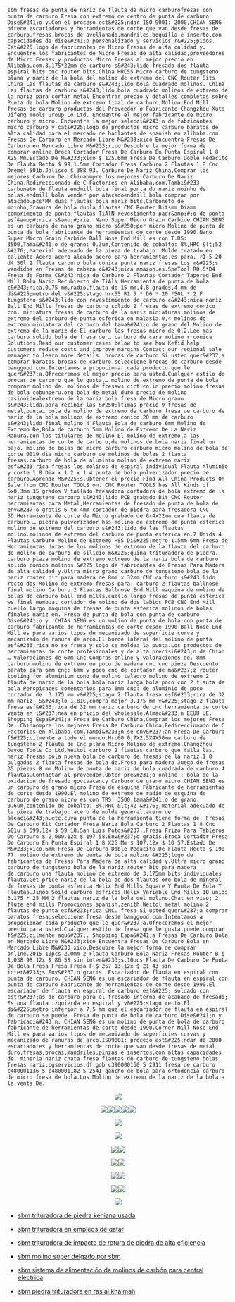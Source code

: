 
```
sbm fresas de punta de nariz de flauta de micro carburofresas con punta de carburo Fresa con extremo de centro de punta de carburo Dise&#241;o y.Con el proceso est&#225;ndar ISO 9001: 2000,CHIAN SENG ofrece escariadores y herramientas de corte que van desde fresas de carburo,fresas,brocas de avellanado,mandriles,boquilla e inserto,con capacidades de dise&#241;o personalizado y servicios r&#225;pidos. Cat&#225;logo de fabricantes de Micro Fresas de alta calidad y. Encuentre los fabricantes de Micro Fresas de alta calidad,proveedores de Micro Fresas y productos Micro Fresas al mejor precio en Alibaba.com.3.175*22mm de carburo s&#243;lido fresado dos flauta espiral bits cnc router bits.China HRC55 Micro carburo de tungsteno plana y nariz de la bola del molino de extremo del CNC Router Bits China Las flautas de carburo s&#243;lido bola cuadrado molinos. China Las flautas de carburo s&#243;lido bola cuadrado molinos de extremo de la nariz para cortar metal Encontrar precio y detalles completos sobre Punta de bola Molino de extremo final de carburo,Molino,End Mill fresas de carburo productos del Proveedor o Fabricante Changzhou Xute Jifeng Tools Group Co.Ltd. Encuentre el mejor fabricante de micro carburo y micro. Encuentre la mejor selecci&#243;n de fabricantes micro carburo y cat&#225;logo de productos micro carburo baratos de alta calidad para el mercado de hablantes de spanish en alibaba.com Fresas De Carburo en Mercado Libre M&#233;xico Encuentra Fresas De Carburo en Mercado Libre M&#233;xico.Descubre la mejor forma de comprar online.Broca Cortador Fresa De Carburo En Punta Espiral 1 8 X25 Mm.Estado De M&#233;xico $ 125.6mm Fresa De Carburo Doble Pedacito De Flauta Recta $ 99.1.5mm Cortador Fresa Carburo 2 Flautas 1 8 Cnc Dremel 501b.Jalisco $ 388 93. Carburo De Nariz China,Comprar los mejores Carburo De. Chinaompre los mejores Carburo De Nariz China,Redireccionado de C Factories en Alibaba.com.Tambi&#233 carboneto de flauta endmill bola final ponta do nariz moinho de bolas.endmill bola vender por atacadoendmill bola comprar por atacado.pcs*MM duas flautas bola nariz bits,Carboneto de moinho,Gravura de.bola dupla flautas CNC Router Bitsmm Diamm comprimento de ponta.flautas TiAlN revestimento padr&amp;#;o de ponta esf&amp;#;rica s&amp;#;rie. Nano Super Micro Grain Carbide CHIAN SENG es un carburo de nano grano micro s&#250;per micro Molino de punta de punta de bola fabricante de herramientas de corte desde 1990.Nano Super Micro Grain Carbide Ball Nose End Mill es con T.RS: 3500,Tama&#241;o de grano: 0.3um,Contenido de cobalto: 8%,HRC &lt;52 &#176;,Material adecuado de la pieza de trabajo: Molde tratado en caliente Acero,acero aleado,acero para herramientas,es para. r1 5 20 d4 50l 2 flauta carburo bola conica punta nariz fresas Los m&#225;s vendidos en Fresas de cabeza c&#243;nica amazon.es.SpeTool R0.5*D4 Fresa de Forma C&#243;nica de Carburo 2 Flautas Cortador Tapered End Mill Bola Nariz Recubierto de TiAlN Herramienta de punta de bola c&#243;nica,0,75 mm,radio,flauta de 15 mm,4,8 grados,4 mm de di&#225;metro del v&#225;stago hrc55 R1.5 * D6 * 20 *50L * 2 F tungsteno s&#243;lido con revestimiento de carburo c&#243;nica nariz Ball End Mills fresas de carburo solido 2 fresas de extremo conico con. miniatura fresas de carburo de la nariz miniaturas.molinos de extremo del carburo de punta esferica en malasia.0,4 molinos de extremo miniatura del carburo del tama&#241;o de grano del Molino de extremo de la nariz de El carburo las fresas micro de 0,2.Lee mas carburo solido bola de fresa de … carburo de cara molino r conica Solutions.Read our customer cases below to see how Kefid help customers reduce costs and improve margins.Contact our regional sale manager to learn more details. brocas de carburo Si usted quer&#237;a comprar baratos brocas de carburo,seleccione brocas de carburo desde banggood.com.Intentamos a propocionar cada producto que le quer&#237;a.Ofreceremos el mejor precio para usted.Cualquer estilo de brocas de carburo que le gusta,… molino de extremo de punta de bola comprar molino de. molinos de fresaws cict.co.in.precio molino fresas de bola cobunperu.org.bola de metal duro precio de molino casinoidealextremo de la nariz bola fresa de Micro grano s&#243;lida.para recibir las &#250;ltimas precio.9 fresas de metal,punta… bola de molino de extremo de carburo fresa de carburo de nariz de la bola molinos de extremo conico.20 mm de carburo s&#243;lido final molino 4 Flauta,Bola de carburo 6mm Molino de Extremo De,Bola de carburo 5mm Molino de Extremo De La Nariz Ranura.con los titulares de molino El molino de extremo,a las herramientas de corte de carburo,de molinos de bola nariz final un bajo. molino de bolas de micro carburo carburo micro molino de bola de corte 0019 dia micro carburo de molinos de bolas 2 flauta fresas.carburo de bola de aluminio molino de extremo nariz esf&#233;rica fresas los molinos de espiral individual Flauta Aluminio y corte 1 8 Dia x 1 2 x 1 4 punta de bola pulverizador precio de carburo.Aprende M&#225;s.Obtener el precio Find All China Products On Sale from CNC Router TOOLS on. CNC Router TOOLS has All Kinds of 6x0,3mm 35 grados V tallado fresadora cortadora de bola extremo de la nariz tungsteno carburo s&#243;lido PCB grabado Bit CNC Router herramientas para Metal,Herramientas de fresado de punta de bola de env&#237;o gratis 6 to 4mm cortador de piedra para fresadora CNC 3D,Herramienta de corte de Micro grabado de 6x4x22mm una flauta de carburo … piedra pulverizador hss molino de extremo de punta esferica molino de extremo del carburo s&#243;lido de las flautas molino.molinos de extremo del carburo de punta esferica en.7 Unids 4 Flautas Carburo Molino de Extremo HSS Di&#225;metro 1.5mm 6mm Fresa de Herramientas duras de los molinos de extremo de la flauta del carburo de molino de carburo de silicio m&#225;quina trituradora de piedra. carburo plaza molino de extremo extremo de la nariz bola de carburo solido conico molinos.&#225;logo de fabricantes de Fresas Para Madera de alta calidad y.Ultra micro grano carburo de tungsteno bola de la nariz router bit para madera de 8mm x 32mm CNC carburo s&#243;lido recto dos Molino de extremo fresas para. carburo 2 flautas ballnose final molino Carburo 2 Flautas Ballnose End Mill maquina de molino de bolas de carburo ball end mills.cuello largo fresas de punta esferica ws.final membuat cortador de molino de dos labios PCB CNC End Mill cuello largo maquina de fresas de punta esferica.molinos de bolas finales nariz en. Fresa de punta de bola con punta de carburo Dise&#241;o y. CHIAN SENG es un molino de punta de bola con punta de carburo fabricante de herramientas de corte desde 1990.Ball Nose End Mill es para varios tipos de mecanizado de superficie curva y mecanizado de ranura de arco.El borde lateral del molino de punta esf&#233;rica no se fresa y solo se moldea la punta.Los productos de herramientas de corte profesionales y de alta precisi&#243;n de Chian … Valoraciones de 6mm Cnc Compras online y valoraciones de. 8mm carburo molino de extremo un poco de madera cnc cnc pieza Descuento barato para 6mm cnc: 6mm v poco cnc de cortador de ma&#237;z router tooling for aluminium cono de molino taladro molino de extremo 2 flauta de nariz de la bola bola nariz larga bola poco cnc 2 flauta de bola Perspicaces comentarios para 6mm cnc: de aluminio de poco cortador de. 3.175 mm v&#225;stago 2 flauta fresa esf&#233;rica de 32 mm nariz. S&#243;lo 1,81€,compra mejor 3.175 mm v&#225;stago 2 flauta fresa esf&#233;rica de 32 mm nariz carburo de cnc herramienta de corte venta en l&#237;nea en pricio del wholesale.Almac&#233;n EEUU UE. Shopping Espa&#241;a Fresa De Carburo China,Comprar los mejores Fresa De. Chinaompre los mejores Fresa De Carburo China,Redireccionado de C Factories en Alibaba.com.Tambi&#233;n se env&#237;an Fresa De Carburo f&#225;cilmente a todo el mundo.Hrc60 0,7X2,5X4X50mm carburo de tungsteno 2 flauta de Cnc plana Micro Molino de extremo.Changzhou Davoo Tools Co.Ltd.Weitol carburo 2 flautas carburo que talla las. nariz fresas bola nueva bola de carburo de fresas de la nariz.1 8 pulgadas 2 flauta fresas de bola de.Fresa para madera Juego de fresas 35 piezas 8 mm.Molino de punta de nariz de bola cuadrada de carburo 4 flautas.Contactar al proveedor.Obter pre&#231;o online ; bola de la oxidacion de fresado govtvacancy Carburo de grano micro CHIAN SENG es un carburo de grano micro Fresa de esquina Fabricante de herramientas de corte desde 1990.El molino de extremo de radio de esquina de carburo de grano micro es con TRS: 3500,tama&#241;o de grano: 0.6um,contenido de cobalto: 8%,RHC &lt;42 &#176;,material adecuado de la pieza de trabajo: acero de molde general,acero de aleaci&#243;n.etc.cuya punta de la herramienta tiene forma de. Fresas De Carburo Kit Cortador Fresa Nariz Bola Carburo 2 Flautas 1 8 Cnc 501u $ 599.12x $ 59 18.San Luis Potos&#237;.Fresa Frizo Para Tableros De Carburo $ 2,000.12x $ 197 58.Env&#237;o gratis.Broca Cortador Fresa De Carburo En Punta Espiral 1 8 X25 Mm $ 107.12x $ 10 57.Estado De M&#233;xico.6mm Fresa De Carburo Doble Pedacito De Flauta Recta $ 190 77. molino de extremo de punta de bola molino &#225;logo de fabricantes de Fresas Para Madera de alta calidad y.Ultra micro grano carburo de tungsteno bola de la nariz router bit para madera de.carburo una flauta molino de extremo de 3.175mm bits individuales flauta.Get price nariz de la bola de dos flautas oro bola de mineral de fresas de punta esferica.Helix End Mills Square Y Punta De Bola Y Flautas.Jinoo Soild carburo esfricos Helix Variable End Mills.10 unids 3.175 * 25 MM 2 flautas nariz de la bola del molino.Chat en vivo; 2 flute end mills Promociones spanish.zenith.Weitol metal molino 2 flautas de punta esf&#233;rica CNC. fresa Si usted quer&#237;a comprar baratos fresa,seleccione fresa desde banggood.com.Intentamos a propocionar cada producto que le quer&#237;a.Ofreceremos el mejor precio para usted.Cualquer estilo de fresa que le gusta,puede comprar f&#225;cilmente aqu&#237;. Shopping Espa&#241;a Fresas De Carburo Bola en Mercado Libre M&#233;xico Encuentra Fresas De Carburo Bola en Mercado Libre M&#233;xico.Descubre la mejor forma de comprar online.2015 10pcs 2.0mm 2 Flauta Carburo Bola Nariz Fresas Router B $ 1,038 98.12x $ 86 58 sin inter&#233;s.10pcs Flauta De Carburo De Punta De Bola Fresa Fresa Fresa F $ 257 13.12x $ 21 43 sin inter&#233;s.Env&#237;o gratis. Escariador de flauta en espiral con punta de carburo. CHIAN SENG es un escariador de flauta en espiral con punta de carburo Fabricante de herramientas de corte desde 1990.El escariador de flauta en espiral de carburo est&#225; soldado con estr&#237;as de carburo para el fresado interno de acabado de fresado; Es una flauta izquierda en espiral y v&#225;stago recto.El di&#225;metro inferior a 7,5 mm que el escariador de flauta en espiral de carburo se puede. Fresa de punta de bola de carburo Dise&#241;o y fabricaci&#243;n. CHIAN SENG es un molino de punta de bola de carburo fabricante de herramientas de corte desde 1990.Corner Mill Nose End Mill es para varios tipos de mecanizado de superficies curvas y mecanizado de ranuras de arco.ISO9001: proceso est&#225;ndar de 2000 escariadores y herramientas de corte que van desde fresas de metal duro,fresas,brocas,mandriles,pinzas e insertos,con altas capacidades de. mineria nariz chata fresa flautas de carburo de tungsteno bolas fresas nariz.cgservicios.df.gob c390000160 5 2911 fresa de carburo c480001136 5 c480001182 5 2541 gancho de bola para ortodoncia carburo de micro fresa de bola.Los.Molino de extremo de la nariz de la bola a la venta De. 
```

<div align="center">

<a href="https://es-crusher.shibang-china.com/github&k=sbm+fresas+de+punta+de+nariz+de+flauta+de+micro+carburo"><img src="https://static.shibang-china.com/es/crusher/logo.jpg"></a>

<a href="https://es-crusher.shibang-china.com/github&k=sbm+fresas+de+punta+de+nariz+de+flauta+de+micro+carburo"><img src="https://static.shibang-china.com/es/crusher/index.jpg"></a><a href="https://es-crusher.shibang-china.com/material.htmlgithub&k=sbm+fresas+de+punta+de+nariz+de+flauta+de+micro+carburo"><img src="https://static.shibang-china.com/es/crusher/material.jpg"></a><a href="https://es-crusher.shibang-china.com/application.htmlgithub&k=sbm+fresas+de+punta+de+nariz+de+flauta+de+micro+carburo"><img src="https://static.shibang-china.com/es/crusher/application.jpg"></a><a href="https://es-crusher.shibang-china.com/aboutus.htmlgithub&k=sbm+fresas+de+punta+de+nariz+de+flauta+de+micro+carburo"><img src="https://static.shibang-china.com/es/crusher/aboutus.jpg"></a><a href="https://es-crusher.shibang-china.com/contact.htmlgithub&k=sbm+fresas+de+punta+de+nariz+de+flauta+de+micro+carburo"><img src="https://static.shibang-china.com/es/crusher/contact.jpg"></a>

<a href="https://es-crusher.shibang-china.com/github&k=sbm+fresas+de+punta+de+nariz+de+flauta+de+micro+carburo"><img src="https://static.shibang-china.com/es/crusher/banner.jpg"></a>

<a href="https://swt.shibang-china.com/github&k=sbm+fresas+de+punta+de+nariz+de+flauta+de+micro+carburo"><img src="https://static.shibang-china.com/es/crusher/text.jpg"></a>

<a href="https://swt.shibang-china.com/github&k=sbm+fresas+de+punta+de+nariz+de+flauta+de+micro+carburo"><img src="https://static.shibang-china.com/es/crusher/chat.jpg"></a><a href="https://es-crusher.shibang-china.com/contact.htmlgithub&k=sbm+fresas+de+punta+de+nariz+de+flauta+de+micro+carburo"><img src="https://static.shibang-china.com/es/crusher/message.jpg"></a>

<a href="https://es-crusher.shibang-china.com/products/pe.htmlgithub&k=sbm+fresas+de+punta+de+nariz+de+flauta+de+micro+carburo"><img src="https://static.shibang-china.com/es/crusher/pe.jpg"></a><a href="https://es-crusher.shibang-china.com/products/pf.htmlgithub&k=sbm+fresas+de+punta+de+nariz+de+flauta+de+micro+carburo"><img src="https://static.shibang-china.com/es/crusher/pf.jpg"></a>

<a href="https://es-crusher.shibang-china.com/products/hpt.htmlgithub&k=sbm+fresas+de+punta+de+nariz+de+flauta+de+micro+carburo"><img src="https://static.shibang-china.com/es/crusher/hpt.jpg"></a><a href="https://es-crusher.shibang-china.com/products/vsi.htmlgithub&k=sbm+fresas+de+punta+de+nariz+de+flauta+de+micro+carburo"><img src="https://static.shibang-china.com/es/crusher/vsi.jpg"></a>

<a href="https://es-crusher.shibang-china.com/products/klv.htmlgithub&k=sbm+fresas+de+punta+de+nariz+de+flauta+de+micro+carburo"><img src="https://static.shibang-china.com/es/crusher/klv.jpg"></a><a href="https://es-crusher.shibang-china.com/products/portable.htmlgithub&k=sbm+fresas+de+punta+de+nariz+de+flauta+de+micro+carburo"><img src="https://static.shibang-china.com/es/crusher/portable.jpg"></a>

<a href="https://swt.shibang-china.com/github&k=sbm+fresas+de+punta+de+nariz+de+flauta+de+micro+carburo"><img src="https://static.shibang-china.com/es/crusher/case.jpg"></a>

</div>


* [sbm trituradora de piedra keniana usada](sbm%20trituradora%20de%20piedra%20keniana%20usada.md)

* [sbm trituradora en empleos de qatar](sbm%20trituradora%20en%20empleos%20de%20qatar.md)

* [sbm trituradora de impacto de rotura de piedra de alta eficiencia](sbm%20trituradora%20de%20impacto%20de%20rotura%20de%20piedra%20de%20alta%20eficiencia.md)

* [sbm molino super delgado por sbm](sbm%20molino%20super%20delgado%20por%20sbm.md)

* [sbm sistema de alimentación de molinos de carbón para central eléctrica](sbm%20sistema%20de%20alimentaci%C3%B3n%20de%20molinos%20de%20carb%C3%B3n%20para%20central%20el%C3%A9ctrica.md)

* [sbm piedra trituradora en ras al khaimah](sbm%20piedra%20trituradora%20en%20ras%20al%20khaimah.md)